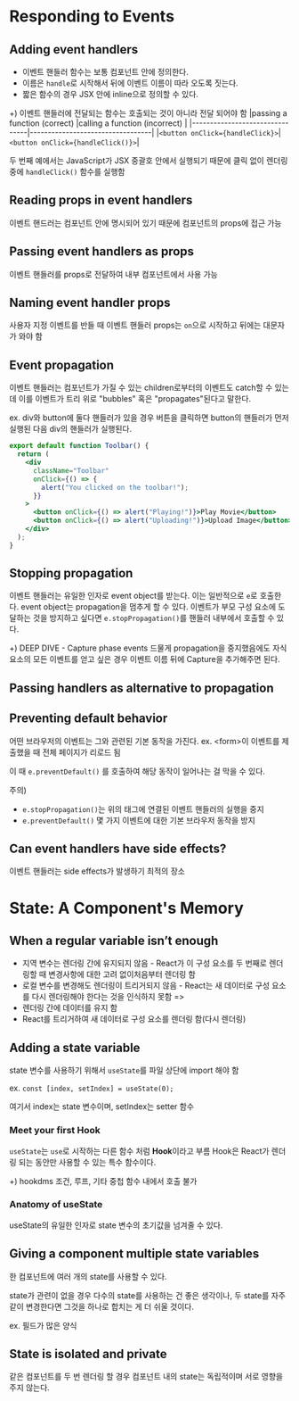 # Responding to Events

## Adding event handlers

- 이벤트 핸들러 함수는 보통 컴포넌트 안에 정의한다.
- 이름은 `handle`로 시작해서 뒤에 이벤트 이름이 따라 오도록 짓는다.
- 짧은 함수의 경우 JSX 안에 inline으로 정의할 수 있다.

+)
이벤트 핸들러에 전달되는 함수는 호출되는 것이 아니라 전달 되어야 함
|passing a function (correct) |calling a function (incorrect) |
|--------------------------------|----------------------------------|
|`<button onClick={handleClick}>`|`<button onClick={handleClick()}>`|

두 번째 예에서는 JavaScript가 JSX 중괄호 안에서 실행되기 때문에 클릭 없이 렌더링 중에 `handleClick()` 함수를 실행함

## Reading props in event handlers

이벤트 핸드러는 컴포넌트 안에 명시되어 있기 때문에 컴포넌트의 props에 접근 가능

## Passing event handlers as props

이벤트 핸들러를 props로 전달하여 내부 컴포넌트에서 사용 가능

## Naming event handler props

사용자 지정 이벤트를 반들 때 이벤트 핸들러 props는 `on`으로 시작하고 뒤에는 대문자가 와야 함

## Event propagation

이벤트 핸들러는 컴포넌트가 가질 수 있는 children로부터의 이벤트도 catch할 수 있는데 이를 이벤트가 트리 위로 "bubbles" 혹은 "propagates"된다고 말한다.

ex.
div와 button에 둘다 핸들러가 있을 경우 버튼을 클릭하면 button의 핸들러가 먼저 실행된 다음 div의 핸들러가 실행된다.

```jsx
export default function Toolbar() {
  return (
    <div
      className="Toolbar"
      onClick={() => {
        alert("You clicked on the toolbar!");
      }}
    >
      <button onClick={() => alert("Playing!")}>Play Movie</button>
      <button onClick={() => alert("Uploading!")}>Upload Image</button>
    </div>
  );
}
```

## Stopping propagation

이벤트 핸들러는 유일한 인자로 event object를 받는다. 이는 일반적으로 `e`로 호출한다.
event object는 propagation을 멈추게 할 수 있다. 이벤트가 부모 구성 요소에 도달하는 것을 방지하고 싶다면 `e.stopPropagation()`를 핸들러 내부에서 호출할 수 있다.

+) DEEP DIVE - Capture phase events
드물게 propagation을 중지했음에도 자식 요소의 모든 이벤트를 얻고 싶은 경우 이벤트 이름 뒤에 Capture을 추가해주면 된다.

## Passing handlers as alternative to propagation

## Preventing default behavior

어떤 브라우저의 이벤트는 그와 관련된 기본 동작을 가진다.
ex. \<form>이 이벤트를 제출했을 때 전체 페이지가 리로드 됨

이 때 `e.preventDefault()` 를 호출하여 해당 동작이 일어나는 걸 막을 수 있다.

주의)

- `e.stopPropagation()`는 위의 태그에 연결된 이벤트 핸들러의 실행을 중지
- `e.preventDefault()` 몇 가지 이벤트에 대한 기본 브라우저 동작을 방지

## Can event handlers have side effects?

이벤트 핸들러는 side effects가 발생하기 최적의 장소

# State: A Component's Memory

## When a regular variable isn’t enough

- 지역 변수는 렌더링 간에 유지되지 않음 - React가 이 구성 요소를 두 번째로 렌더링할 때 변경사항에 대한 고려 없이처음부터 렌더링 함
- 로컬 변수를 변경해도 렌더링이 트리거되지 않음 - React는 새 데이터로 구성 요소를 다시 렌더링해야 한다는 것을 인식하지 못함
  =>
- 렌더링 간에 데이터를 유지 함
- React를 트리거하여 새 데이터로 구성 요소를 렌더링 함(다시 렌더링)

## Adding a state variable

state 변수를 사용하기 위해서 `useState`를 파일 상단에 import 해야 함

ex.
`const [index, setIndex] = useState(0);`

여기서 index는 state 변수이며, setIndex는 setter 함수

### Meet your first Hook

`useState`는 `use`로 시작하는 다른 함수 처럼 **Hook**이라고 부름
Hook은 React가 렌더링 되는 동안만 사용할 수 있는 특수 함수이다.

+)
hookdms 조건, 루프, 기타 중첩 함수 내에서 호출 불가

### Anatomy of useState

useState의 유일한 인자로 state 변수의 초기값을 넘겨줄 수 있다.

## Giving a component multiple state variables

한 컴포넌트에 여러 개의 state를 사용할 수 있다.

state가 관련이 없을 경우 다수의 state를 사용하는 건 좋은 생각이나, 두 state를 자주 같이 변경한다면 그것을 하나로 합치는 게 더 쉬울 것이다.

ex. 필드가 많은 양식

## State is isolated and private

같은 컴포넌트를 두 번 렌더링 할 경우 컴포넌트 내의 state는 독립적이며 서로 영향을 주지 않는다.
